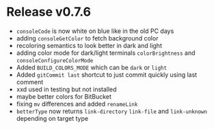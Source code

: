 # Release v0.7.6

- `consoleCode` is now white on blue like in the old PC days
- adding `consoleGetColor` to fetch background color
- recoloring semantics to look better in dark and light
- adding color mode for dark/light terminals `colorBrightness` and `consoleConfigureColorMode`
- Added `BUILD_COLORS_MODE` which can be `dark` or `light`
- Added `gitCommit last` shortcut to just commit quickly using last comment
- xxd used in testing but not installed
- maybe better colors for BitBucket
- fixing `mv` differences and added `renameLink`
- `betterType` now returns `link-directory` `link-file` and `link-unknown` depending on target type
